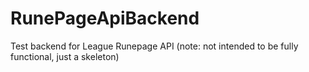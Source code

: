 # RunePageApiBackend
Test backend for League Runepage API (note: not intended to be fully functional, just a skeleton)
